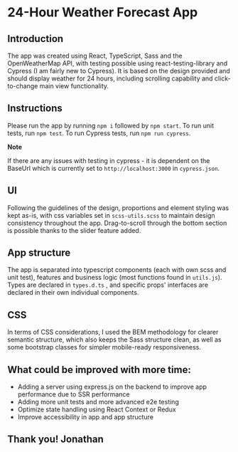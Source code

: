 # **24-Hour Weather Forecast App**

## **Introduction**

The app was created using React, TypeScript, Sass and the OpenWeatherMap API, with testing possible using react-testing-library and Cypress (I am fairly new to Cypress).
It is based on the design provided and should display weather for 24 hours, including scrolling capability and click-to-change main view functionality.

## **Instructions**

Please run the app by running `npm i` followed by `npm start`.
To run unit tests, run `npm test`. To run Cypress tests, run `npm run cypress`.

**Note**

If there are any issues with testing in cypress - it is dependent on the BaseUrl which is currently set to `http://localhost:3000` in `cypress.json`.

## **UI**

Following the guidelines of the design, proportions and element styling was kept as-is, with css variables set in `scss-utils.scss` to maintain design consistency throughout the app. Drag-to-scroll through the bottom section is possible thanks to the slider feature added.

## **App structure**

The app is separated into typescript components (each with own scss and unit test), features and business logic (most functions found in `utils.js`). Types are declared in `types.d.ts` , and specific props' interfaces are declared in their own individual components.

## **CSS**

In terms of CSS considerations, I used the BEM methodology for clearer semantic structure, which also keeps the Sass structure clean, as well as some bootstrap classes for simpler mobile-ready responsiveness.

## **What could be improved with more time:**

- Adding a server using express.js on the backend to improve app performance due to SSR performance
- Adding more unit tests and more advanced e2e testing
- Optimize state handling using React Context or Redux
- Improve accessibility in app and app structure

## **Thank you! Jonathan**
